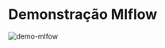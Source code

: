 # Demonstração Mlflow

![demo-mlfow](https://github.com/ernane/mlflow-lab/blob/master/assets/gifs/demo-mlfow.gif?raw=true)

